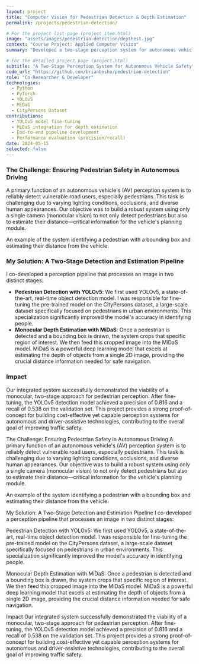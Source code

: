 ```yaml
---
layout: project
title: "Computer Vision for Pedestrian Detection & Depth Estimation"
permalink: /projects/pedestrian-detection/

# For the project list page (project_item.html)
image: "assets/images/pedestrian-detection/depthest.jpg"
context: "Course Project: Applied Computer Vision"
summary: "Developed a two-stage perception system for autonomous vehicles, combining YOLOv5 for object detection and MiDaS for monocular depth estimation to identify and locate pedestrians in urban scenes."

# For the detailed project page (project.html)
subtitle: "A Two-Stage Perception System for Autonomous Vehicle Safety"
code_url: "https://github.com/brianbosho/pedestrian-detection"
role: "Co-Researcher & Developer"
technologies:
  - Python
  - PyTorch
  - YOLOv5
  - MiDaS
  - CityPersons Dataset
contributions:
  - YOLOv5 model fine-tuning
  - MiDaS integration for depth estimation
  - End-to-end pipeline development
  - Performance evaluation (precision/recall)
date: 2024-05-15
selected: false
---
```


### The Challenge: Ensuring Pedestrian Safety in Autonomous Driving
A primary function of an autonomous vehicle's (AV) perception system is to reliably detect vulnerable road users, especially pedestrians. This task is challenging due to varying lighting conditions, occlusions, and diverse human appearances. Our objective was to build a robust system using only a single camera (monocular vision) to not only detect pedestrians but also to estimate their distance—critical information for the vehicle's planning module.

An example of the system identifying a pedestrian with a bounding box and estimating their distance from the vehicle.

### My Solution: A Two-Stage Detection and Estimation Pipeline
I co-developed a perception pipeline that processes an image in two distinct stages:

*   **Pedestrian Detection with YOLOv5**: We first used YOLOv5, a state-of-the-art, real-time object detection model. I was responsible for fine-tuning the pre-trained model on the CityPersons dataset, a large-scale dataset specifically focused on pedestrians in urban environments. This specialization significantly improved the model's accuracy in identifying people.
*   **Monocular Depth Estimation with MiDaS**: Once a pedestrian is detected and a bounding box is drawn, the system crops that specific region of interest. We then feed this cropped image into the MiDaS model. MiDaS is a powerful deep learning model that excels at estimating the depth of objects from a single 2D image, providing the crucial distance information needed for safe navigation.

### Impact
Our integrated system successfully demonstrated the viability of a monocular, two-stage approach for pedestrian perception. After fine-tuning, the YOLOv5 detection model achieved a precision of 0.816 and a recall of 0.538 on the validation set. This project provides a strong proof-of-concept for building cost-effective yet capable perception systems for autonomous and driver-assistive technologies, contributing to the overall goal of improving traffic safety.


The Challenge: Ensuring Pedestrian Safety in Autonomous Driving
A primary function of an autonomous vehicle's (AV) perception system is to reliably detect vulnerable road users, especially pedestrians. This task is challenging due to varying lighting conditions, occlusions, and diverse human appearances. Our objective was to build a robust system using only a single camera (monocular vision) to not only detect pedestrians but also to estimate their distance—critical information for the vehicle's planning module.

An example of the system identifying a pedestrian with a bounding box and estimating their distance from the vehicle.

My Solution: A Two-Stage Detection and Estimation Pipeline
I co-developed a perception pipeline that processes an image in two distinct stages:

Pedestrian Detection with YOLOv5: We first used YOLOv5, a state-of-the-art, real-time object detection model. I was responsible for fine-tuning the pre-trained model on the CityPersons dataset, a large-scale dataset specifically focused on pedestrians in urban environments. This specialization significantly improved the model's accuracy in identifying people.

Monocular Depth Estimation with MiDaS: Once a pedestrian is detected and a bounding box is drawn, the system crops that specific region of interest. We then feed this cropped image into the MiDaS model. MiDaS is a powerful deep learning model that excels at estimating the depth of objects from a single 2D image, providing the crucial distance information needed for safe navigation.

Impact
Our integrated system successfully demonstrated the viability of a monocular, two-stage approach for pedestrian perception. After fine-tuning, the YOLOv5 detection model achieved a precision of 0.816 and a recall of 0.538 on the validation set. This project provides a strong proof-of-concept for building cost-effective yet capable perception systems for autonomous and driver-assistive technologies, contributing to the overall goal of improving traffic safety.